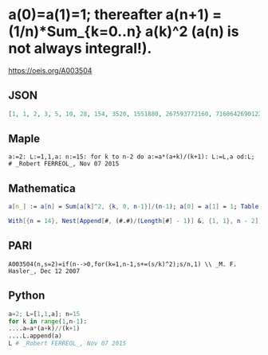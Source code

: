 # a\(0\)\=a\(1\)\=1; thereafter a\(n\+1\) \= \(1/n\)\*Sum\_\{k\=0\.\.n\} a\(k\)^2 \(a\(n\) is not always integral\!\)\.
https://oeis.org/A003504
## JSON
```JSON
[1, 1, 2, 3, 5, 10, 28, 154, 3520, 1551880, 267593772160, 7160642690122633501504, 4661345794146064133843098964919305264116096, 1810678717716933442325741630275004084414865420898591223522682022447438928019172629856]
```
## Maple
```Maple
a:=2: L:=1,1,a: n:=15: for k to n-2 do a:=a*(a+k)/(k+1): L:=L,a od:L; # _Robert FERREOL_, Nov 07 2015
```
## Mathematica
```Mathematica
a[n_] := a[n] = Sum[a[k]^2, {k, 0, n-1}]/(n-1); a[0] = a[1] = 1; Table[a[n], {n, 0, 13}] (* _Jean-François Alcover_, Feb 06 2013 *)
```
```Mathematica
With[{n = 14}, Nest[Append[#, (#.#)/(Length[#] - 1)] &, {1, 1}, n - 2]] (* _Jan Mangaldan_, Mar 21 2013 *)
```
## PARI
```PARI
A003504(n,s=2)=if(n-->0,for(k=1,n-1,s+=(s/k)^2);s/n,1) \\ _M. F. Hasler_, Dec 12 2007
```
## Python
```Python
a=2; L=[1,1,a]; n=15
for k in range(1,n-1):
....a=a*(a+k)//(k+1)
....L.append(a)
L # _Robert FERREOL_, Nov 07 2015
```
